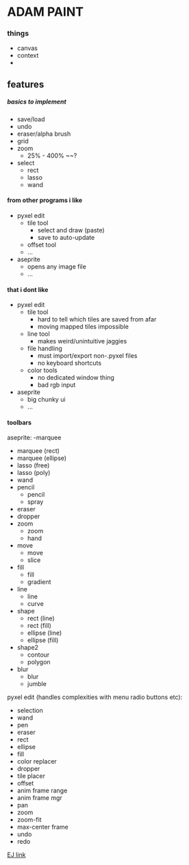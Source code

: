 # ADAM PAINT


### things
- canvas
- context
-

## features
##### basics to implement
- save/load
- undo
- eraser/alpha brush
- grid
- zoom
  - 25% - 400% ~~?
- select
  - rect
  - lasso
  - wand

#### from other programs i like
- pyxel edit
  - tile tool
    - select and draw (paste)
    - save to auto-update
  - offset tool
  - ...
- aseprite
  - opens any image file
  - ...

#### that i dont like
- pyxel edit
  - tile tool
    - hard to tell which tiles are saved from afar
    - moving mapped tiles impossible
  - line tool
    - makes weird/unintuitive jaggies
  - file handling
    - must import/export non-.pyxel files
    - no keyboard shortcuts
  - color tools
    - no dedicated window thing
    - bad rgb input
- aseprite
  - big chunky ui
  - ...

#### toolbars
aseprite:
-marquee
  - marquee (rect)
  - marquee (ellipse)
  - lasso (free)
  - lasso (poly)
  - wand
- pencil
  - pencil
  - spray
- eraser
- dropper
- zoom
  - zoom
  - hand
- move
  - move
  - slice
- fill
  - fill
  - gradient
- line
  - line
  - curve
- shape
  - rect (line)
  - rect (fill)
  - ellipse (line)
  - ellipse (fill)
- shape2
  - contour
  - polygon
- blur
  - blur
  - jumble

pyxel edit (handles complexities with menu radio buttons etc):
- selection
- wand
- pen
- eraser
- rect
- ellipse
- fill
- color replacer
- dropper
- tile placer
- offset
- anim frame range
- anim frame mgr
- pan
- zoom
- zoom-fit
- max-center frame
- undo
- redo


[EJ link](https://eloquentjavascript.net/19_paint.html)
